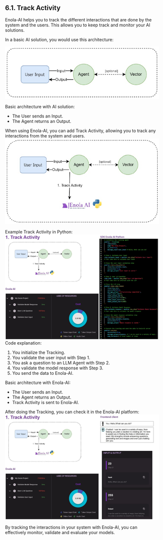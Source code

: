 ## 6.1. Track Activity

Enola-AI helps you to track the different interactions that are done by the system and the users. This allows you to keep track and monitor your AI solutions.

In a basic AI solution, you would use this architecture:

![Basic Architecture](images/basic_architecture.jpg)

Basic architecture with AI solution:
- The User sends an Input.
- The Agent returns an Output.

When using Enola-AI, you can add Track Activity, allowing you to track any interactions from the system and users.
![Track Activity](images/track_activity.jpg)

Example Track Activity in Python:
![Track Activity Code](images/track_activity_code.jpg)
Code explanation: 
1. You initialize the Tracking.
2. You validate the user input with Step 1.
3. You ask a question to an LLM Agent with Step 2.
4. You validate the model response with Step 3.
5. You send the data to Enola-AI.

Basic architecture with Enola-AI:
- The User sends an Input.
- The Agent returns an Output.
- Track Activity is sent to Enola-AI.

After doing the Tracking, you can check it in the Enola-AI platform:
![Track Activity Frontend](images/track_activity_frontend.jpg)

By tracking the interactions in your system with Enola-AI, you can effectively monitor, validate and evaluate your models.